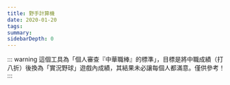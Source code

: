 ```yaml
---
title: 野手計算機
date: 2020-01-20
tags:
summary: 
sidebarDepth: 0
---
```

<BatterCounter />

::: warning
這個工具為「個人審查『中華職棒』的標準」，目標是將中職成績（打八折）後換為「實況野球」遊戲內成績，其結果未必讓每個人都滿意。僅供參考！
:::